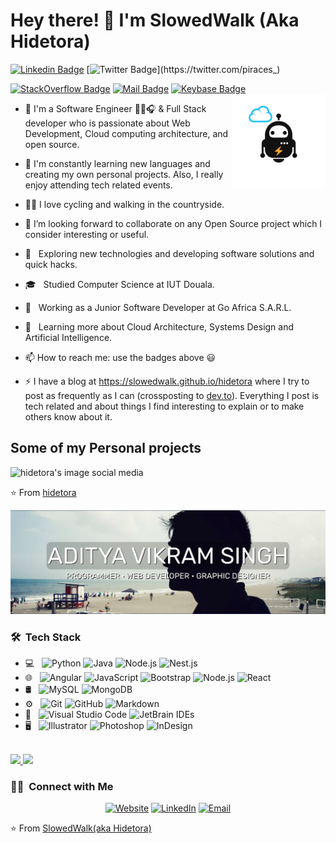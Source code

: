 # Hey there! 👋 I'm SlowedWalk (Aka Hidetora)
[![Linkedin Badge](https://img.shields.io/badge/-Raúl%20Piracés%20Alastuey-blue?style=flat-square&logo=Linkedin&logoColor=white&link=https://www.linkedin.com/in/ra%C3%BAl-pirac%C3%A9s-alastuey-137569a5/)](https://www.linkedin.com/in/ra%C3%BAl-pirac%C3%A9s-alastuey-137569a5/)
[![Twitter Badge](https://img.shields.io/badge/-@piraces_-1ca0f1?style=flat-square&labelColor=1ca0f1&logo=twitter&logoColor=white&link=https://twitter.com/piraces_)](https://twitter.com/piraces_)
<!-- [![ThePracticalDev Badge](https://img.shields.io/badge/-@piraces-0A0A0A?style=flat-square&labelColor=black&logo=dev.to&link=https://dev.to/piraces/)](https://dev.to/piraces) -->
[![StackOverflow Badge](https://img.shields.io/badge/-piraces-FE7A16?style=flat-square&logo=Stack%20Overflow&logoColor=white&link=https://stackoverflow.com/users/4064162/piraces)](https://stackoverflow.com/users/4064162/piraces)
[![Mail Badge](https://img.shields.io/badge/-raul@piraces.dev-8B89CC?style=flat-square&logo=Protonmail&logoColor=white&link=mailto:idetoratojo1@Gmail.com)](mailto:idetoratojo1@Gmail.com)
[![Keybase Badge](https://img.shields.io/badge/-piraces-33A0FF?style=flat-square&logo=Keybase&logoColor=white&link=https://keybase.io/piraces)](https://keybase.io/piraces)
<a href="https://piraces.dev/"><img alt="Robot logo" src="https://github.com/piraces/piraces/raw/master/robot_dark.png" align="right" height="150" /></a>


- 🔭 I'm a Software Engineer 👨‍💻🎧 & Full Stack developer who is passionate about Web Development, Cloud computing architecture, and open source.

- 🌱 I'm constantly learning new languages and creating my own personal projects. Also, I really enjoy attending tech related events.

- 🚴‍♂️ I love cycling and walking in the countryside.

- 👯 I’m looking forward to collaborate on any Open Source project which I consider interesting or useful.


- 🤔 &nbsp; Exploring new technologies and developing software solutions and quick hacks.

- 🎓 &nbsp; Studied Computer Science at IUT Douala.

- 💼 &nbsp; Working as a Junior Software Developer at Go Africa S.A.R.L.

- 🌱 &nbsp; Learning more about Cloud Architecture, Systems Design and Artificial Intelligence.

- 📫 How to reach me: use the badges above 😃

- ⚡ I have a blog at https://slowedwalk.github.io/hidetora where I try to post as frequently as I can (crossposting to [dev.to](https://dev.to/)). Everything I post is tech related and about things I find interesting to explain or to make others know about it.

## Some of my Personal projects
![hidetora's image social media](https://shareme-237.netlify.app)

⭐️ From [hidetora](https://github.com/SlowedWalk)

<img src="https://raw.githubusercontent.com/AVS1508/AVS1508/master/assets/Aditya%20Vikram%20Singh%20Banner.png">

<h3> 🛠 &nbsp;Tech Stack</h3>

- 💻 &nbsp;
  ![Python](https://img.shields.io/badge/-Python-333333?style=flat&logo=python)
  ![Java](https://img.shields.io/badge/-Java-333333?style=flat&logo=java&logoColor=007396)
  ![Node.js](https://img.shields.io/badge/-Node.js-333333?style=flat&logo=node.js&logoColor=#79b563)
  ![Nest.js](https://img.shields.io/badge/-Nest.js-333333?style=flat&logo=nest.js)
- 🌐 &nbsp;
  ![Angular](https://img.shields.io/badge/-Angualr-333333?style=flat&logo=javascript)
  ![JavaScript](https://img.shields.io/badge/-JavaScript-333333?style=flat&logo=javascript)
  ![Bootstrap](https://img.shields.io/badge/-Bootstrap-333333?style=flat&logo=bootstrap&logoColor=563D7C)
  ![Node.js](https://img.shields.io/badge/-Node.js-333333?style=flat&logo=node.js)
  ![React](https://img.shields.io/badge/-React-333333?style=flat&logo=react)
- 🛢 &nbsp;
  ![MySQL](https://img.shields.io/badge/-MySQL-333333?style=flat&logo=mysql)
  ![MongoDB](https://img.shields.io/badge/-MongoDB-333333?style=flat&logo=mongodb)
- ⚙️ &nbsp;
  ![Git](https://img.shields.io/badge/-Git-333333?style=flat&logo=git)
  ![GitHub](https://img.shields.io/badge/-GitHub-333333?style=flat&logo=github)
  ![Markdown](https://img.shields.io/badge/-Markdown-333333?style=flat&logo=markdown)
- 🔧 &nbsp;
  ![Visual Studio Code](https://img.shields.io/badge/-Visual%20Studio%20Code-333333?style=flat&logo=visual-studio-code&logoColor=007ACC)
  ![JetBrain IDEs](https://img.shields.io/badge/JetBrain--IDE-licenced-blue)
- 🖥 &nbsp;
  ![Illustrator](https://img.shields.io/badge/-Illustrator-333333?style=flat&logo=adobe-illustrator)
  ![Photoshop](https://img.shields.io/badge/-Photoshop-333333?style=flat&logo=adobe-photoshop)
  ![InDesign](https://img.shields.io/badge/-InDesign-333333?style=flat&logo=adobe-indesign)

<br/>

<a href="https://github.com/AVS1508">
  <img height="180em" src="https://github-readme-stats.vercel.app/api?username=SlowedWalk&theme=buefy&show_icons=true" />
  <img height="180em" src="https://github-readme-stats.vercel.app/api/top-langs/?username=SlowedWalk&theme=buefy&layout=compact" />
</a>

<br/>

<h3> 🤝🏻 &nbsp;Connect with Me </h3>

<p align="center">
<a href="https://slowedwalk.github.io/hidetora/"><img alt="Website" src="https://img.shields.io/badge/Website-https://slowedwalk.github.io/hidetora/-blue?style=flat-square&logo=google-chrome"></a>
<a href="https://www.linkedin.com/in/mekeng-a-afaka-7b0923200/"><img alt="LinkedIn" src="https://img.shields.io/badge/LinkedIn-mekeng--a--afaka-blue?style=flat-square&logo=linkedin"></a>
<a href="mailto:idetoratojo1@gmail.com"><img alt="Email" src="https://img.shields.io/badge/E--mail-idetoratojo1%40gmail.com-blue?style=flat-square&logo=gmail"></a>
</p>

⭐️ From [SlowedWalk(aka Hidetora)](https://github.com/SlowedWalk)
